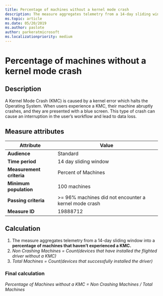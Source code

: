 ```yaml
---
title: Percentage of machines without a kernel mode crash
description: The measure aggregates telemetry from a 14-day sliding window into a percentage of machines that haven’t experienced a kernel mode crash 
ms.topic: article
ms.date: 05/20/2019
ms.author: paslote
author: parkeratmicrosoft
ms.localizationpriority: medium
---
```


# Percentage of machines without a kernel mode crash

## Description

A Kernel Mode Crash (KMC) is caused by a kernel error which halts the Operating System. When users experience a KMC, their machine abruptly crashes, and they are presented with a blue screen. This type of crash can cause an interruption in the user’s workflow and lead to data loss.

## Measure attributes

|Attribute|Value|
|----|----|
|**Audience**|Standard|
|**Time period**|14 day sliding window|
|**Measurement criteria**|Percent of Machines|
|**Minimum population**|100 machines|
|**Passing criteria**|>= 96% machines did not encounter a kernel mode crash|
|**Measure ID**|19888712|

## Calculation

1. The measure aggregates telemetry from a 14-day sliding window into a **percentage of machines that haven’t experienced a KMC.**
2. *Non Crashing Machines = Count(devices that have installed the flighted driver without a KMC)*
3. *Total Machines = Count(devices that successfully installed the driver)*

### Final calculation

*Percentage of Machines without a KMC = Non Crashing Machines / Total Machines*
